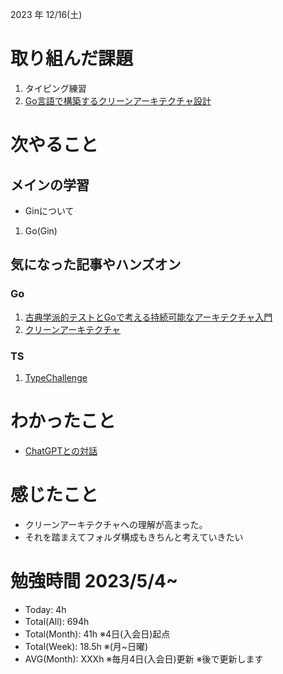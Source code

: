 2023 年 12/16(土)

# 取り組んだ課題
1. タイピング練習
2. [Go言語で構築するクリーンアーキテクチャ設計](https://techbookfest.org/product/9a3U54LBdKDE30ewPS6Ugn?productVariantID=itEzQN5gKZX8gXMmLTEXAB)
 
# 次やること

## メインの学習

* Ginについて

1. Go(Gin)

## 気になった記事やハンズオン

### Go
1. [古典学派的テストとGoで考える持続可能なアーキテクチャ入門](https://zenn.dev/jy8752/books/73769005e6afa9/viewer/chapter1)
2. [クリーンアーキテクチャ](https://nuits.jp/entry/easiest-clean-architecture-2019-09)

### TS
1. [TypeChallenge](https://github.com/type-challenges/type-challenges/tree/main/questions/00004-easy-pick)

# わかったこと

* [ChatGPTとの対話](https://chat.openai.com/share/8ceeb5a5-7c8e-4ff0-9a35-f1af9017634e)

# 感じたこと

* クリーンアーキテクチャへの理解が高まった。
* それを踏まえてフォルダ構成もきちんと考えていきたい

# 勉強時間 2023/5/4~

* Today: 4h
* Total(All): 694h　
* Total(Month): 41h ※4日(入会日)起点
* Total(Week): 18.5h ※(月~日曜)
* AVG(Month): XXXh ※毎月4日(入会日)更新 ※後で更新します
